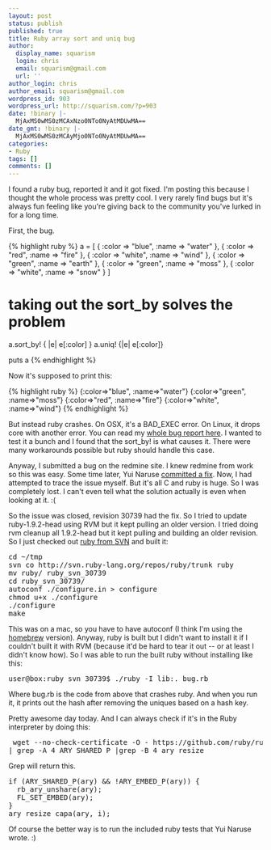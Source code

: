 ```yaml
---
layout: post
status: publish
published: true
title: Ruby array sort and uniq bug
author:
  display_name: squarism
  login: chris
  email: squarism@gmail.com
  url: ''
author_login: chris
author_email: squarism@gmail.com
wordpress_id: 903
wordpress_url: http://squarism.com/?p=903
date: !binary |-
  MjAxMS0wMS0zMCAxNzo0NTo0NyAtMDUwMA==
date_gmt: !binary |-
  MjAxMS0wMS0zMCAyMjo0NTo0NyAtMDUwMA==
categories:
- Ruby
tags: []
comments: []
---
```

I found a ruby bug, reported it and it got fixed.  I'm posting this because I thought the whole process was pretty cool.  I very rarely find bugs but it's always fun feeling like you're giving back to the community you've lurked in for a long time.

First, the bug.

{% highlight ruby %}
a = [
  { :color => "blue",  :name => "water" },
  { :color => "red",   :name => "fire" },
  { :color => "white", :name => "wind" },
  { :color => "green", :name => "earth" },
  { :color => "green", :name => "moss" },
  { :color => "white", :name => "snow" }
]

# taking out the sort_by solves the problem
a.sort_by! { |e| e[:color] }
a.uniq! {|e| e[:color]}

puts a
{% endhighlight %}

Now it's supposed to print this:

{% highlight ruby %}
{:color=>"blue", :name=>"water"}
{:color=>"green", :name=>"moss"}
{:color=>"red", :name=>"fire"}
{:color=>"white", :name=>"wind"}
{% endhighlight %}

But instead ruby crashes.  On OSX, it's a BAD_EXEC error.  On Linux, it drops core with another error.  You can read my [whole bug report here](http://redmine.ruby-lang.org/issues/show/4346).  I wanted to test it a bunch and I found that the sort_by! is what causes it.  There were many workarounds possible but ruby should handle this case.

Anyway, I submitted a bug on the redmine site.  I knew redmine from work so this was easy.  Some time later, Yui Naruse [committed a fix](https://github.com/ruby/ruby/commit/a924b1768f2144cea4e6201245e3ee57aedc5318#diff-0).  Now, I had attempted to trace the issue myself.  But it's all C and ruby is huge.  So I was completely lost.  I can't even tell what the solution actually is even when looking at it.  :(

So the issue was closed, revision 30739 had the fix.  So I tried to update ruby-1.9.2-head using RVM but it kept pulling an older version.  I tried doing rvm cleanup all 1.9.2-head but it kept pulling and building an older revision.  So I just checked out [ruby from SVN](http://svn.ruby-lang.org/) and built it:

<pre lang="bash">
cd ~/tmp
svn co http://svn.ruby-lang.org/repos/ruby/trunk ruby
mv ruby/ ruby_svn_30739
cd ruby_svn_30739/
autoconf ./configure.in > configure
chmod u+x ./configure
./configure
make
</pre>

This was on a mac, so you have to have autoconf (I think I'm using the [homebrew](http://mxcl.github.com/homebrew/) version).  Anyway, ruby is built but I didn't want to install it if I couldn't built it with RVM (because it'd be hard to tear it out -- or at least I didn't know how).  So I was able to run the built ruby without installing like this:

<pre lang="bash">
user@box:ruby_svn_30739$ ./ruby -I lib:. bug.rb
</pre>

Where bug.rb is the code from above that crashes ruby.  And when you run it, it prints out the hash after removing the uniques based on a hash key.

Pretty awesome day today.  And I can always check if it's in the Ruby interpreter by doing this:

<pre lang="bash">
 wget --no-check-certificate -O - https://github.com/ruby/ruby/raw/trunk/array.c \
| grep -A 4 ARY_SHARED_P |grep -B 4 ary_resize
</pre>

Grep will return this.

<pre lang="C">
if (ARY_SHARED_P(ary) && !ARY_EMBED_P(ary)) {
  rb_ary_unshare(ary);
  FL_SET_EMBED(ary);
}
ary_resize_capa(ary, i);
</pre>

Of course the better way is to run the included ruby tests that Yui Naruse wrote.  :)
